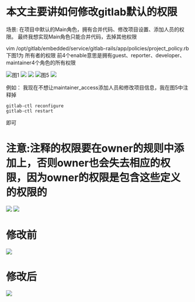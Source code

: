 # 本文主要讲如何修改gitlab默认的权限

场景: 在项目中默认的Main角色，拥有合并代码、修改项目设置、添加人员的权限。
			最终我想实现Main角色只能合并代码，去掉其他权限

vim /opt/gitlab/embedded/service/gitlab-rails/app/policies/project_policy.rb
下图1为 所有者的权限 前4个enable意思是拥有guest、reporter、developer、maintainer4个角色的所有权限


![图1](https://github.com/shiminde/gitlab/blob/master/image/owner.png)
![](https://github.com/shiminde/gitlab/blob/master/image/reporter.png)
![](https://github.com/shiminde/gitlab/blob/master/image/developer.png)
![图5](https://github.com/shiminde/gitlab/blob/master/image/maintainer.png)
![](https://github.com/shiminde/gitlab/blob/master/image/guest.png)


例如： 我现在不想让maintainer_access添加人员和修改项目信息，我在图5中注释掉 
```
gitlab-ctl reconfigure 
gitlab-ctl restart
```
即可
      
# 注意:注释的权限要在owner的规则中添加上，否则owner也会失去相应的权限，因为owner的权限是包含这些定义的权限的
![](https://github.com/shiminde/gitlab/blob/master/image/111.png)
![](https://github.com/shiminde/gitlab/blob/master/image/222.png)

# 修改前
![](https://github.com/shiminde/gitlab/blob/master/image/333.png)
# 修改后
![](https://github.com/shiminde/gitlab/blob/master/image/444.png)
